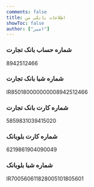 ```yaml
---
comments: false
title: اطلاعات بانکی من
showToc: false
author: ["امیر"]
---
```


### شماره حساب بانک تجارت

8942512466

### شماره شبا بانک تجارت

IR850180000000008942512466


### شماره کارت بانک تجارت

5859831039415020

### شماره کارت بلوبانک

6219861904090049


### شماره شبا بلوبانک

IR700560611828005101805601




